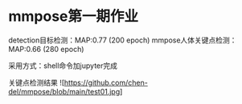 # mmpose第一期作业
detection目标检测：MAP:0.77 (200 epoch)
mmpose人体关键点检测：MAP:0.66 (280 epoch)

采用方式：shell命令加jupyter完成

关键点检测结果
![https://github.com/chen-del/mmpose/blob/main/test01.jpg]


